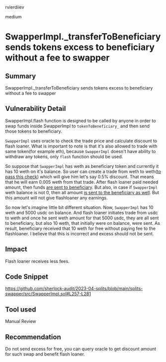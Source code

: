 rvierdiiev

medium

# SwapperImpl._transferToBeneficiary sends tokens excess to beneficiary without a fee to swapper

## Summary
SwapperImpl._transferToBeneficiary sends tokens excess to beneficiary without a fee to swapper
## Vulnerability Detail
SwapperImpl.flash function is designed to be called by anyone in order to swap funds inside SwapperImpl to `tokenToBeneficiary_` and then send those tokens to beneficiary.

`SwapperImpl` uses oracle to check the trade price and calculate discount to flash loaner.
What is important to note is that it's also allowed to trade with same token(for example eth), because `SwapperImpl` doesn't have ability to withdraw any tokens, only `flash` function should be used.

So suppose that `SwapperImpl` has weth as beneficiary token and currently it has 10 weth on it's balance.
So user can create a trade from weth to weth([to pass this check](https://github.com/sherlock-audit/2023-04-splits/blob/main/splits-swapper/src/SwapperImpl.sol#L240)) which will give him let's say 0.5% discount. That means that he will  earn 0.005 weth from that trade. After flash loaner paid needed amount, then funds [are sent to beneficiary](https://github.com/sherlock-audit/2023-04-splits/blob/main/splits-swapper/src/SwapperImpl.sol#L273). But also, in case if `SwapperImpl` weth balance is not 0, then all amount [is sent to the beneficiary as well](https://github.com/sherlock-audit/2023-04-splits/blob/main/splits-swapper/src/SwapperImpl.sol#L278). But this amount will not give flashloaner any earnings.

So now let's imagine little bit different situation.
Now, `SwapperImpl` has 10 weth and 5000 usdc on balance.
And flash loaner initiates trade from usdc to weth and once he sent weth amount for that 5000 usdc, they are all sent to beneficiary, but also 10 weth, that initially were on balance, were sent.
As result, beneficiary received that 10 weth for free without paying fee to the flashloaner.
I believe that this is incorrect and excess should not be sent.
## Impact
Flash loaner receives less fees.
## Code Snippet
https://github.com/sherlock-audit/2023-04-splits/blob/main/splits-swapper/src/SwapperImpl.sol#L257-L281
## Tool used

Manual Review

## Recommendation
Do not send excess for free, you can query oracle to get discount amount for such swap and benefit flash loaner.